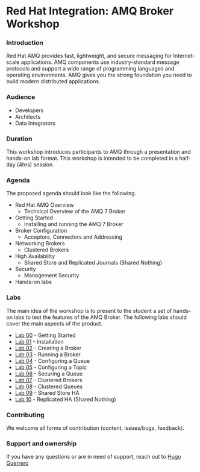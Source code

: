 Red Hat Integration: AMQ Broker Workshop
===

### Introduction
Red Hat AMQ provides fast, lightweight, and secure messaging for Internet-scale applications. AMQ components use industry-standard message protocols and support a wide range of programming languages and operating environments. AMQ gives you the strong foundation you need to build modern distributed applications.

### Audience

- Developers
- Architects
- Data Integrators

### Duration

This workshop introduces participants to AMQ through a presentation and hands-on lab format. This workshop is intended to be completed in a half-day (4hrs) session.

### Agenda
The proposed agenda should look like the following.
* Red Hat AMQ Overview
  * Technical Overview of the AMQ 7 Broker
* Getting Started
  * Installing and running the AMQ 7 Broker
* Broker Configuration
  * Acceptors, Connectors and Addressing
* Networking Brokers
  * Clustered Brokers
* High Availability
  * Shared Store and Replicated Journals (Shared Nothing)
* Security
  * Management Security
* Hands-on labs

### Labs
The main idea of the workshop is to present to the student a set of hands-on labs to test the features of the AMQ Broker. The following labs should cover the main aspects of the product.
* [Lab 00](labs/lab00-getting-started.md) - Getting Started
* [Lab 01](labs/lab01-installation.md) - Installation
* [Lab 02](labs/lab02-creating-a-broker-instance.md) - Creating a Broker
* [Lab 03](labs/lab03-running-a-broker-instance.md) - Running a Broker
* [Lab 04](labs/lab04-configuring-a-queue.md) - Configuring a Queue
* [Lab 05](labs/lab05-configuring-a-topic.md) - Configuring a Topic
* [Lab 06](labs/lab06-securing-a-queue.md) - Securing a Queue
* [Lab 07](labs/lab07-clustered-brokers.md) - Clustered Brokers
* [Lab 08](labs/lab08-clustered-queue.md) - Clustered Queues
* [Lab 09](labs/lab09-shared-store.md) - Shared Store HA
* [Lab 10](labs/lab10-shared-nothing.md) - Replicated HA (Shared Nothing)

### Contributing

We welcome all forms of contribution (content, issues/bugs, feedback).

### Support and ownership

If you have any questions or are in need of support, reach out to [Hugo Guerrero](https://github.com/hguerrero)